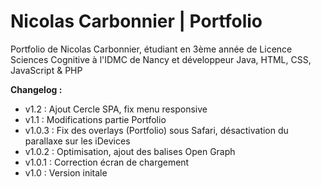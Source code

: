 # Nicolas Carbonnier | Portfolio
Portfolio de Nicolas Carbonnier, étudiant en 3ème année de Licence Sciences Cognitive à l'IDMC de Nancy et développeur Java, HTML, CSS, JavaScript &amp; PHP

**Changelog :**
- v1.2 : Ajout Cercle SPA, fix menu responsive
- v1.1 : Modifications partie Portfolio
- v1.0.3 : Fix des overlays (Portfolio) sous Safari, désactivation du parallaxe sur les iDevices
- v1.0.2 : Optimisation, ajout des balises Open Graph
- v1.0.1 : Correction écran de chargement
- v1.0 : Version initale